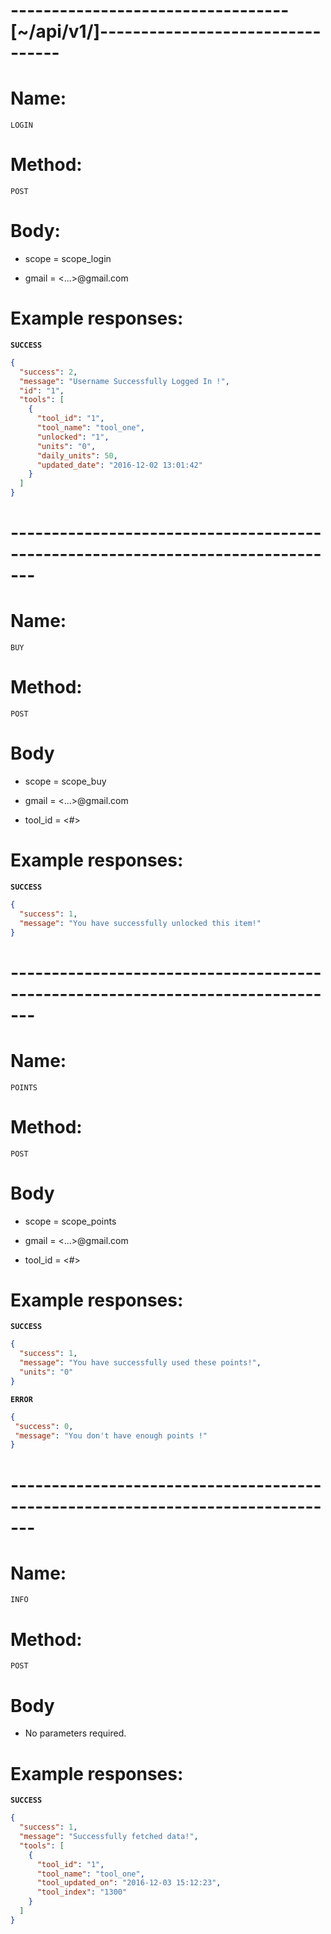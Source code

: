 # ----------------------------------[~/api/v1/]---------------------------------


# Name: 
    LOGIN
   
# Method: 
    POST

# Body:

 - scope = scope_login
  
 - gmail = <...>@gmail.com
 
# Example responses:

**`SUCCESS`**

```json
{
  "success": 2,
  "message": "Username Successfully Logged In !",
  "id": "1",
  "tools": [
    {
      "tool_id": "1",
      "tool_name": "tool_one",
      "unlocked": "1",
      "units": "0",
      "daily_units": 50,
      "updated_date": "2016-12-02 13:01:42"
    }
  ]
}
```


# ------------------------------------------------------------------------------- 


# Name: 
    BUY
   
# Method:
    POST
   
# Body

 - scope = scope_buy

 - gmail = <...>@gmail.com

 - tool_id = <#> 
 
# Example responses:

**`SUCCESS`**

```json
{
  "success": 1,
  "message": "You have successfully unlocked this item!"
}
```


# ------------------------------------------------------------------------------- 


# Name: 
    POINTS
   
# Method: 
    POST
    
# Body

 - scope = scope_points

 - gmail = <...>@gmail.com

 - tool_id = <#>

# Example responses:

**`SUCCESS`**

```json
{
  "success": 1,
  "message": "You have successfully used these points!",
  "units": "0"
}
```
 
 **`ERROR`**
 
 ```json
{
  "success": 0,
  "message": "You don't have enough points !"
}
```

 
# ------------------------------------------------------------------------------- 
 
 
# Name: 
    INFO
   
# Method: 
    POST
    
# Body

 - No parameters required.

# Example responses:

**`SUCCESS`**

```json
{
  "success": 1,
  "message": "Successfully fetched data!",
  "tools": [
    {
      "tool_id": "1",
      "tool_name": "tool_one",
      "tool_updated_on": "2016-12-03 15:12:23",
      "tool_index": "1300"
    }
  ]
}
```
